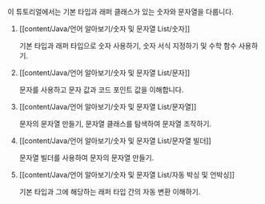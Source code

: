 이 튜토리얼에서는 기본 타입과 래퍼 클래스가 있는 숫자와 문자열을 다룹니다.


1. [[content/Java/언어 알아보기/숫자 및 문자열 List/숫자]]
	
	기본 타입과 래퍼 타입으로 숫자 사용하기, 숫자 서식 지정하기 및 수학 함수 사용하기.
	
2. [[content/Java/언어 알아보기/숫자 및 문자열 List/문자]]
	
	문자를 사용하고 문자 값과 코드 포인트 값을 이해합니다.
	
3. [[content/Java/언어 알아보기/숫자 및 문자열 List/문자열]]
	
	문자의 문자열 만들기, 문자열 클래스를 탐색하여 문자열 조작하기.
	
4. [[content/Java/언어 알아보기/숫자 및 문자열 List/문자열 빌더]]
	
	문자열 빌더를 사용하여 문자의 문자열 만들기.
	
5. [[content/Java/언어 알아보기/숫자 및 문자열 List/자동 박싱 및 언박싱]]
	
	기본 타입과 그에 해당하는 래퍼 타입 간의 자동 변환 이해하기.
	